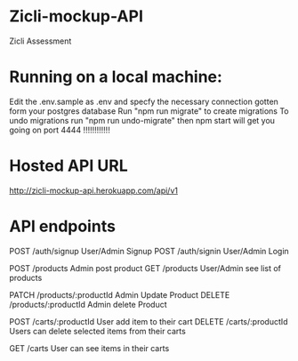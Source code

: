 # Zicli-mockup-API
Zicli Assessment 


# Running on a local machine:

Edit the .env.sample as .env and specfy the necessary connection gotten form your postgres database
Run "npm run migrate" to create migrations
To undo migrations run "npm run undo-migrate"
then npm start will get you going on port 4444 !!!!!!!!!!!!


# Hosted API URL
http://zicli-mockup-api.herokuapp.com/api/v1

# API endpoints
POST /auth/signup  User/Admin Signup
POST /auth/signin    User/Admin Login

POST /products  Admin post product
GET /products   User/Admin see list of products

PATCH /products/:productId  Admin Update Product
DELETE /products/:productId Admin delete Product

POST /carts/:productId  User add item to their cart
DELETE /carts/:productId    Users can delete selected items from their carts

GET /carts  User can see items in their carts